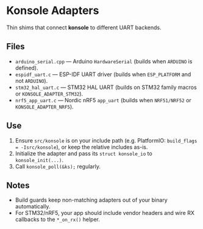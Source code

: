 # Konsole Adapters

Thin shims that connect **konsole** to different UART backends.

## Files
- `arduino_serial.cpp` — Arduino `HardwareSerial` (builds when `ARDUINO` is defined).
- `espidf_uart.c` — ESP-IDF UART driver (builds when `ESP_PLATFORM` and not `ARDUINO`).
- `stm32_hal_uart.c` — STM32 HAL UART (builds on STM32 family macros or `KONSOLE_ADAPTER_STM32`).
- `nrf5_app_uart.c` — Nordic nRF5 `app_uart` (builds when `NRF51/NRF52` or `KONSOLE_ADAPTER_NRF5`).

## Use
1. Ensure `src/konsole` is on your include path (e.g. PlatformIO: `build_flags = -Isrc/konsole`), or keep the relative includes as-is.
2. Initialize the adapter and pass its `struct konsole_io` to `konsole_init(...)`.
3. Call `konsole_poll(&ks);` regularly.

## Notes
- Build guards keep non-matching adapters out of your binary automatically.
- For STM32/nRF5, your app should include vendor headers and wire RX callbacks to the `*_on_rx()` helper.
